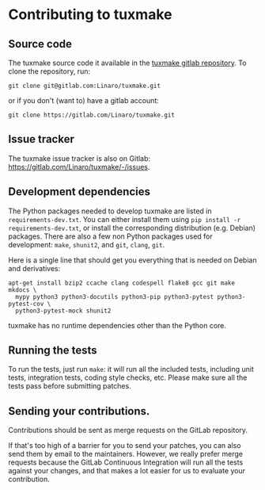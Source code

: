 # Contributing to tuxmake

## Source code

The tuxmake source code it available in the 
[tuxmake gitlab repository](https://gitlab.com/Linaro/tuxmake). To clone the
repository, run:

```console
git clone git@gitlab.com:Linaro/tuxmake.git
```

or if you don't (want to) have a gitlab account:

```console
git clone https://gitlab.com/Linaro/tuxmake.git
```

## Issue tracker

The tuxmake issue tracker is also on Gitlab:
<https://gitlab.com/Linaro/tuxmake/-/issues>.

## Development dependencies

The Python packages needed to develop tuxmake are listed in
`requirements-dev.txt`. You can either install them using
`pip install -r requirements-dev.txt`, or install the corresponding
distribution (e.g. Debian) packages. There are also a few non Python packages
used for development: `make`, `shunit2`, and `git`, `clang`, `git`.

Here is a single line that should get you everything that is needed on Debian
and derivatives:

```console
apt-get install bzip2 ccache clang codespell flake8 gcc git make mkdocs \
  mypy python3 python3-docutils python3-pip python3-pytest python3-pytest-cov \
  python3-pytest-mock shunit2
```

tuxmake has no runtime dependencies other than the Python core.

## Running the tests

To run the tests, just run `make`: it will run all the included tests,
including unit tests, integration tests, coding style checks, etc. Please make
sure all the tests pass before submitting patches.

## Sending your contributions.

Contributions should be sent as merge requests on the GitLab repository.

If that's too high of a barrier for you to send your patches, you can also send
them by email to the maintainers. However, we really prefer merge requests
because the GitLab Continuous Integration will run all the tests against your
changes, and that makes a lot easier for us to evaluate your contribution.
